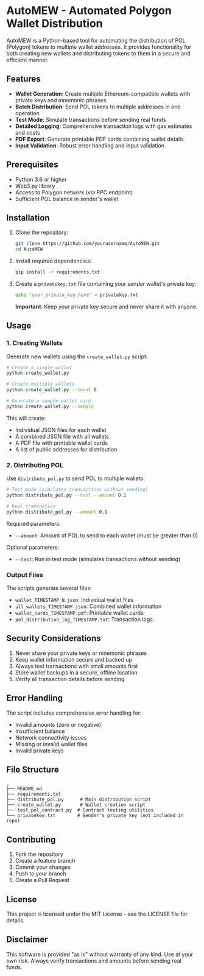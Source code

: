 # AutoMEW - Automated Polygon Wallet Distribution

AutoMEW is a Python-based tool for automating the distribution of POL (Polygon) tokens to multiple wallet addresses. It provides functionality for both creating new wallets and distributing tokens to them in a secure and efficient manner.

## Features

- **Wallet Generation**: Create multiple Ethereum-compatible wallets with private keys and mnemonic phrases
- **Batch Distribution**: Send POL tokens to multiple addresses in one operation
- **Test Mode**: Simulate transactions before sending real funds
- **Detailed Logging**: Comprehensive transaction logs with gas estimates and costs
- **PDF Export**: Generate printable PDF cards containing wallet details
- **Input Validation**: Robust error handling and input validation

## Prerequisites

- Python 3.6 or higher
- Web3.py library
- Access to Polygon network (via RPC endpoint)
- Sufficient POL balance in sender's wallet

## Installation

1. Clone the repository:
   ```bash
   git clone https://github.com/yourusername/AutoMEW.git
   cd AutoMEW
   ```

2. Install required dependencies:
   ```bash
   pip install -r requirements.txt
   ```

3. Create a `privatekey.txt` file containing your sender wallet's private key:
   ```bash
   echo "your_private_key_here" > privatekey.txt
   ```
   **Important**: Keep your private key secure and never share it with anyone.

## Usage

### 1. Creating Wallets

Generate new wallets using the `create_wallet.py` script:

```bash
# Create a single wallet
python create_wallet.py

# Create multiple wallets
python create_wallet.py --count 5

# Generate a sample wallet card
python create_wallet.py --sample
```

This will create:
- Individual JSON files for each wallet
- A combined JSON file with all wallets
- A PDF file with printable wallet cards
- A list of public addresses for distribution

### 2. Distributing POL

Use `distribute_pol.py` to send POL to multiple wallets:

```bash
# Test mode (simulates transactions without sending)
python distribute_pol.py --test --amount 0.1

# Real transaction
python distribute_pol.py --amount 0.1
```

Required parameters:
- `--amount`: Amount of POL to send to each wallet (must be greater than 0)

Optional parameters:
- `--test`: Run in test mode (simulates transactions without sending)

### Output Files

The scripts generate several files:

- `wallet_TIMESTAMP_N.json`: Individual wallet files
- `all_wallets_TIMESTAMP.json`: Combined wallet information
- `wallet_cards_TIMESTAMP.pdf`: Printable wallet cards
- `pol_distribution_log_TIMESTAMP.txt`: Transaction logs

## Security Considerations

1. Never share your private keys or mnemonic phrases
2. Keep wallet information secure and backed up
3. Always test transactions with small amounts first
4. Store wallet backups in a secure, offline location
5. Verify all transaction details before sending

## Error Handling

The script includes comprehensive error handling for:
- Invalid amounts (zero or negative)
- Insufficient balance
- Network connectivity issues
- Missing or invalid wallet files
- Invalid private keys

## File Structure

```
.
├── README.md
├── requirements.txt
├── distribute_pol.py      # Main distribution script
├── create_wallet.py       # Wallet creation script
├── test_pol_contract.py  # Contract testing utilities
└── privatekey.txt        # Sender's private key (not included in repo)
```

## Contributing

1. Fork the repository
2. Create a feature branch
3. Commit your changes
4. Push to your branch
5. Create a Pull Request

## License

This project is licensed under the MIT License - see the LICENSE file for details.

## Disclaimer

This software is provided "as is" without warranty of any kind. Use at your own risk. Always verify transactions and amounts before sending real funds. 
